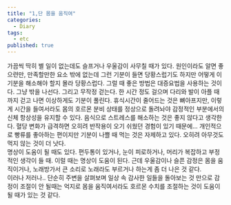 ```yaml
---
title: "1,단 몸을 움직여"
categories:
  - Diary
tags: 
  - etc
published: true
---
```


가끔씩 딱히 별 일이 없는데도 슬프거나 우울감이 사무칠 때가 있다. 원인이라도 알면 좋으련만, 만족할만한 요소 밖에 없는데 그런 기분이 들면 당황스럽기도 하지만 어떻게 이 기분을 해소해야 할지 몰라 당황스럽다. 그럴 때 좋은 방법은 대증요법을 사용하는 것이다. 그냥 밖을 나선다. 그리고 무작정 걷는다. 한 시간 정도 걸으며 다리와 발이 아플 때까지 걷고 나면 이상하게도 기분이 풀린다. 휴식시간이 줄어드는 것은 뼈아프지만, 이렇게 시간을 들여서라도 몸의 호르몬 분비 상태를 정상으로 돌려놔야 감정적인 부분에서의 신체 항상성을 유지할 수 있다. 음식으로 스트레스를 해소하는 것은 좋지 않다고 생각한다. 혈당 변화가 급격하면 오히려 반작용이 오기 쉬웠던 경험이 있기 때문에... 개인적으로 빵류를 좋아하는 편이지만 기분이 나쁠 때 먹는 것은 자제하고 있다. 오히려 아무것도 먹지 않는 것이 더 낫다.  
명상이 도움이 될 때도 있다. 편두통이 있거나, 눈이 피로하거나, 머리가 복잡하고 부정적인 생각이 들 때. 이럴 때는 명상이 도움이 된다. 근데 우울감이나 슬픈 감정은 몸을 움직이거나, 노래방가서 큰 소리로 노래라도 부르거나 하는게 좀 더 나은 것 같다.  
이러나 저러나.. 단순히 주변을 살펴보며 일상 속 감사한 일들을 돌아보는 것 만으로 감정이 조절이 안 될때는 억지로 몸을 움직여서라도 호르몬 수치를 조절하는 것이 도움이 될 때가 있는 것 같다.